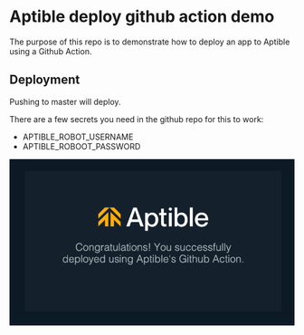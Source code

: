 # Aptible deploy github action demo

The purpose of this repo is to demonstrate how to deploy an app to Aptible
using a Github Action.

## Deployment

Pushing to master will deploy.

There are a few secrets you need in the github repo for this to work:

- APTIBLE_ROBOT_USERNAME
- APTIBLE_ROBOOT_PASSWORD

![](https://github.com/aptible/aptible-deploy-action-demo/blob/master/success.png)

